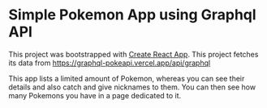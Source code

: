 # Simple Pokemon App using Graphql API

This project was bootstrapped with [Create React App](https://github.com/facebook/create-react-app). This project fetches its data from https://graphql-pokeapi.vercel.app/api/graphql 

This app lists a limited amount of Pokemon, whereas you can see their details and also catch and give nicknames to them. You can then see how many Pokemons you have in a page dedicated to it.
